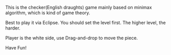 This is the checker(English draughts) game mainly based on minimax algorithm, which is kind of game theory.

Best to play it via Eclipse. You should set the level first. The higher level, the harder.

Player is the white side, use Drag-and-drop to move the piece.

Have Fun!
